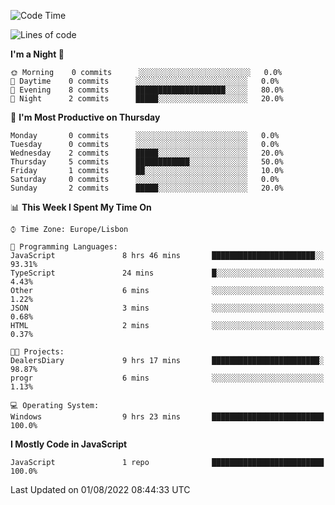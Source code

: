 <!--START_SECTION:waka-->
![Code Time](http://img.shields.io/badge/Code%20Time-9%20hrs%2023%20mins-blue)

![Lines of code](https://img.shields.io/badge/From%20Hello%20World%20I%27ve%20Written-30%20Thousand%20lines%20of%20code-blue)

**I'm a Night 🦉** 

```text
🌞 Morning    0 commits      ░░░░░░░░░░░░░░░░░░░░░░░░░   0.0% 
🌆 Daytime    0 commits      ░░░░░░░░░░░░░░░░░░░░░░░░░   0.0% 
🌃 Evening    8 commits      ████████████████████░░░░░   80.0% 
🌙 Night      2 commits      █████░░░░░░░░░░░░░░░░░░░░   20.0%

```
📅 **I'm Most Productive on Thursday** 

```text
Monday       0 commits      ░░░░░░░░░░░░░░░░░░░░░░░░░   0.0% 
Tuesday      0 commits      ░░░░░░░░░░░░░░░░░░░░░░░░░   0.0% 
Wednesday    2 commits      █████░░░░░░░░░░░░░░░░░░░░   20.0% 
Thursday     5 commits      ████████████░░░░░░░░░░░░░   50.0% 
Friday       1 commits      ██░░░░░░░░░░░░░░░░░░░░░░░   10.0% 
Saturday     0 commits      ░░░░░░░░░░░░░░░░░░░░░░░░░   0.0% 
Sunday       2 commits      █████░░░░░░░░░░░░░░░░░░░░   20.0%

```


📊 **This Week I Spent My Time On** 

```text
⌚︎ Time Zone: Europe/Lisbon

💬 Programming Languages: 
JavaScript               8 hrs 46 mins       ███████████████████████░░   93.31% 
TypeScript               24 mins             █░░░░░░░░░░░░░░░░░░░░░░░░   4.43% 
Other                    6 mins              ░░░░░░░░░░░░░░░░░░░░░░░░░   1.22% 
JSON                     3 mins              ░░░░░░░░░░░░░░░░░░░░░░░░░   0.68% 
HTML                     2 mins              ░░░░░░░░░░░░░░░░░░░░░░░░░   0.37%

🐱‍💻 Projects: 
DealersDiary             9 hrs 17 mins       ████████████████████████░   98.87% 
progr                    6 mins              ░░░░░░░░░░░░░░░░░░░░░░░░░   1.13%

💻 Operating System: 
Windows                  9 hrs 23 mins       █████████████████████████   100.0%

```

**I Mostly Code in JavaScript** 

```text
JavaScript               1 repo              █████████████████████████   100.0%

```



 Last Updated on 01/08/2022 08:44:33 UTC
<!--END_SECTION:waka-->
